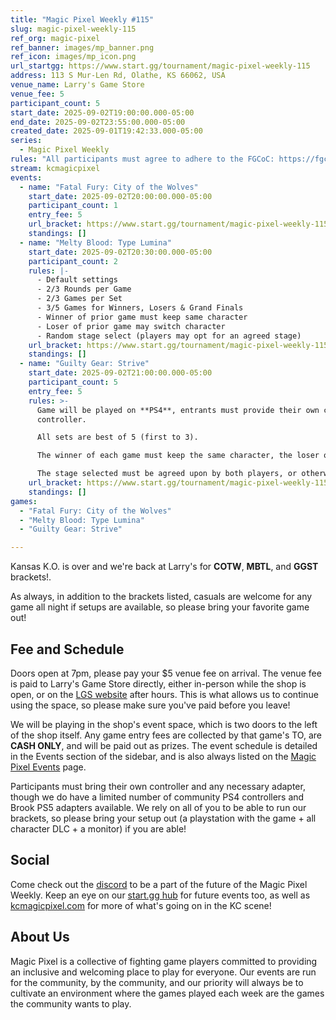 ```yaml
---
title: "Magic Pixel Weekly #115"
slug: magic-pixel-weekly-115
ref_org: magic-pixel
ref_banner: images/mp_banner.png
ref_icon: images/mp_icon.png
url_startgg: https://www.start.gg/tournament/magic-pixel-weekly-115
address: 113 S Mur-Len Rd, Olathe, KS 66062, USA
venue_name: Larry's Game Store
venue_fee: 5
participant_count: 5
start_date: 2025-09-02T19:00:00.000-05:00
end_date: 2025-09-02T23:55:00.000-05:00
created_date: 2025-09-01T19:42:33.000-05:00
series:
  - Magic Pixel Weekly
rules: "All participants must agree to adhere to the FGCoC: https://fgcoc.com/"
stream: kcmagicpixel
events:
  - name: "Fatal Fury: City of the Wolves"
    start_date: 2025-09-02T20:00:00.000-05:00
    participant_count: 1
    entry_fee: 5
    url_bracket: https://www.start.gg/tournament/magic-pixel-weekly-115/events/fatal-fury-city-of-the-wolves/brackets/2064641/3020237
    standings: []
  - name: "Melty Blood: Type Lumina"
    start_date: 2025-09-02T20:30:00.000-05:00
    participant_count: 2
    rules: |-
      - Default settings
      - 2/3 Rounds per Game
      - 2/3 Games per Set
      - 3/5 Games for Winners, Losers & Grand Finals
      - Winner of prior game must keep same character
      - Loser of prior game may switch character
      - Random stage select (players may opt for an agreed stage)
    url_bracket: https://www.start.gg/tournament/magic-pixel-weekly-115/events/melty-blood-type-lumina/brackets/2064635/3020231
    standings: []
  - name: "Guilty Gear: Strive"
    start_date: 2025-09-02T21:00:00.000-05:00
    participant_count: 5
    entry_fee: 5
    rules: >-
      Game will be played on **PS4**, entrants must provide their own compatible
      controller.  

      All sets are best of 5 (first to 3).  

      The winner of each game must keep the same character, the loser of that game may switch characters.  

      The stage selected must be agreed upon by both players, or otherwise selected at random.
    url_bracket: https://www.start.gg/tournament/magic-pixel-weekly-115/events/guilty-gear-strive/brackets/2064633/3020229
    standings: []
games:
  - "Fatal Fury: City of the Wolves"
  - "Melty Blood: Type Lumina"
  - "Guilty Gear: Strive"

---
```


Kansas K.O. is over and we're back at Larry's for **COTW**, **MBTL**, and **GGST** brackets!.<!--more-->

As always, in addition to the brackets listed, casuals are welcome for any game all night if setups are available, so please bring your favorite game out! 

## Fee and Schedule

Doors open at 7pm, please pay your $5 venue fee on arrival. The venue fee is paid to Larry's Game Store directly, either in-person while the shop is open, or on the [LGS website](https://www.larrysgamestore.com/products/kc-magic-pixel-5) after hours. This is what allows us to continue using the space, so please make sure you've paid before you leave!

We will be playing in the shop's event space, which is two doors to the left of the shop itself. Any game entry fees are collected by that game's TO, are **CASH ONLY**, and will be paid out as prizes. The event schedule is detailed in the Events section of the sidebar, and is also always listed on the [Magic Pixel Events](https://kcmagicpixel.com/events/) page.

Participants must bring their own controller and any necessary adapter, though we do have a limited number of community PS4 controllers and Brook PS5 adapters available. We rely on all of you to be able to run our brackets, so please bring your setup out (a playstation with the game + all character DLC + a monitor) if you are able!  

## Social

Come check out the [discord](https://discord.gg/jkmn6CVrrQ) to be a part of the future of the Magic Pixel Weekly. Keep an eye on our [start.gg hub](https://www.start.gg/hub/magic-pixel) for future events too, as well as [kcmagicpixel.com](https://kcmagicpixel.com) for more of what's going on in the KC scene!

## About Us

Magic Pixel is a collective of fighting game players committed to providing an inclusive and welcoming place to play for everyone. Our events are run for the community, by the community, and our priority will always be to cultivate an environment where the games played each week are the games the community wants to play.
  